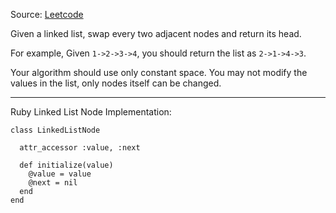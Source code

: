 Source: [Leetcode](https://leetcode.com/problems/swap-nodes-in-pairs/)

Given a linked list, swap every two adjacent nodes and return its head.

For example,
Given `1->2->3->4`, you should return the list as `2->1->4->3`.

Your algorithm should use only constant space. You may not modify the values in the list, only nodes itself can be changed.

----

Ruby Linked List Node Implementation:

```
class LinkedListNode

  attr_accessor :value, :next

  def initialize(value)
    @value = value
    @next = nil
  end
end
```
